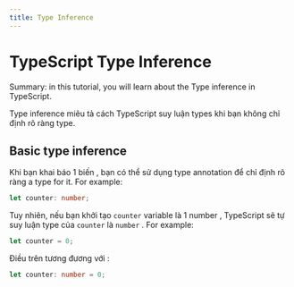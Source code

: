 ```yaml
---
title: Type Inference
---
```


# TypeScript Type Inference

Summary: in this tutorial, you will learn about the Type inference in TypeScript.

Type inference miêu tả cách TypeScript suy luận types khi bạn không chỉ định rõ ràng type.

## Basic type inference

Khi bạn khai báo 1 biến , bạn có thể sử dụng type annotation để chỉ định rõ ràng a type for it. For example:

```ts
let counter: number;
```

Tuy nhiên, nếu bạn khởi tạo `counter` variable là 1 number , TypeScript sẽ tự suy luận type của `counter` là `number` . For example:

```ts
let counter = 0;
```

Điều trên tương đương với :

```ts
let counter: number = 0;
```
